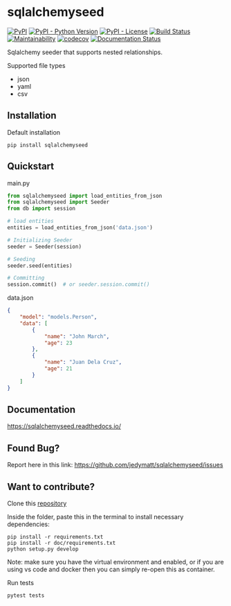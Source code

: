 # sqlalchemyseed

[![PyPI](https://img.shields.io/pypi/v/sqlalchemyseed)](https://pypi.org/project/sqlalchemyseed)
[![PyPI - Python Version](https://img.shields.io/pypi/pyversions/sqlalchemyseed)](https://pypi.org/project/sqlalchemyseed)
[![PyPI - License](https://img.shields.io/pypi/l/sqlalchemyseed)](https://github.com/jedymatt/sqlalchemyseed/blob/main/LICENSE)
[![Build Status](https://app.travis-ci.com/jedymatt/sqlalchemyseed.svg?branch=main)](https://app.travis-ci.com/jedymatt/sqlalchemyseed)
[![Maintainability](https://api.codeclimate.com/v1/badges/2ca97c98929b614658ea/maintainability)](https://codeclimate.com/github/jedymatt/sqlalchemyseed/maintainability)
[![codecov](https://codecov.io/gh/jedymatt/sqlalchemyseed/branch/main/graph/badge.svg?token=W03MFZ2FAG)](https://codecov.io/gh/jedymatt/sqlalchemyseed)
[![Documentation Status](https://readthedocs.org/projects/sqlalchemyseed/badge/?version=latest)](https://sqlalchemyseed.readthedocs.io/en/latest/?badge=latest)

Sqlalchemy seeder that supports nested relationships.

Supported file types

- json
- yaml
- csv

## Installation

Default installation

```shell
pip install sqlalchemyseed
```

## Quickstart

main.py

```python
from sqlalchemyseed import load_entities_from_json
from sqlalchemyseed import Seeder
from db import session

# load entities
entities = load_entities_from_json('data.json')

# Initializing Seeder
seeder = Seeder(session)

# Seeding
seeder.seed(entities)

# Committing
session.commit()  # or seeder.session.commit()
```

data.json

```json
{
    "model": "models.Person",
    "data": [
        {
            "name": "John March",
            "age": 23
        },
        {
            "name": "Juan Dela Cruz",
            "age": 21
        }
    ]
}
```

## Documentation

<https://sqlalchemyseed.readthedocs.io/>

## Found Bug?

Report here in this link:
<https://github.com/jedymatt/sqlalchemyseed/issues>

## Want to contribute?

Clone this [repository](https://github.com/jedymatt/sqlalchemyseed)

Inside the folder, paste this in the terminal to install necessary dependencies:

```console
pip install -r requirements.txt
pip install -r doc/requirements.txt
python setup.py develop
```

Note: make sure you have the virtual environment and enabled, or if you are using vs code and docker then you can simply re-open this as container.

Run tests

```console
pytest tests
```
